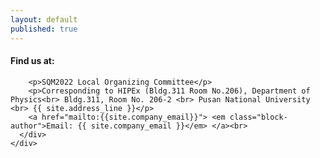 ```yaml
---
layout: default
published: true
---
```

<div class="container-fluid-kamn">
  <div class="row">
    <div class="container">
      <div class="col-lg-4">
        <h4>Find us at:</h4>

        <p>SQM2022 Local Organizing Committee</p>
        <p>Corresponding to HIPEx (Bldg.311 Room No.206), Department of Physics<br> Bldg.311, Room No. 206-2 <br> Pusan National University <br> {{ site.address_line }}</p>
        <a href="mailto:{{site.company_email}}"> <em class="block-author">Email: {{ site.company_email }}</em> </a><br>
      </div>
    </div>
  </div>
</div>  